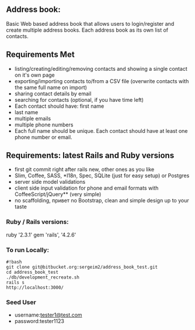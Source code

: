 ## Address book: ##
Basic Web based address book that allows users to login/register and create multiple address books. Each address book as its own list of contacts.


## Requirements Met ##
* listing/creating/editing/removing contacts and showing a single contact on it's own page
* exporting/importing contacts to/from a CSV file (overwrite contacts with the same full name on import)
* sharing contact details by email
* searching for contacts (optional, if you have time left)
* Each contact should have: first name
* last name
* multiple emails
* multiple phone numbers
* Each full name should be unique. Each contact should have at least one phone number or email.

## Requirements: latest Rails and Ruby versions ##

* first git commit right after rails new, other ones as you like
* Slim, Coffee, SASS, *I18n, Spec, SQLite (just for easy setup) or Postgres
* server side model validations
*  client side input validation for phone and email formats with CoffeeScript/jQuery** (very simple)
* no scaffolding, привет no Bootstrap, clean and simple design up to your taste



### Ruby / Rails versions:  
ruby '2.3.1'
gem 'rails', '4.2.6'


### To run Locally: ###
```
#!bash
git clone git@bitbucket.org:sergeim2/address_book_test.git
cd address_book_test
./db/development_recreate.sh
rails s
http://localhost:3000/
```

### Seed User  
* username:tester1@test.com
* password:tester1123